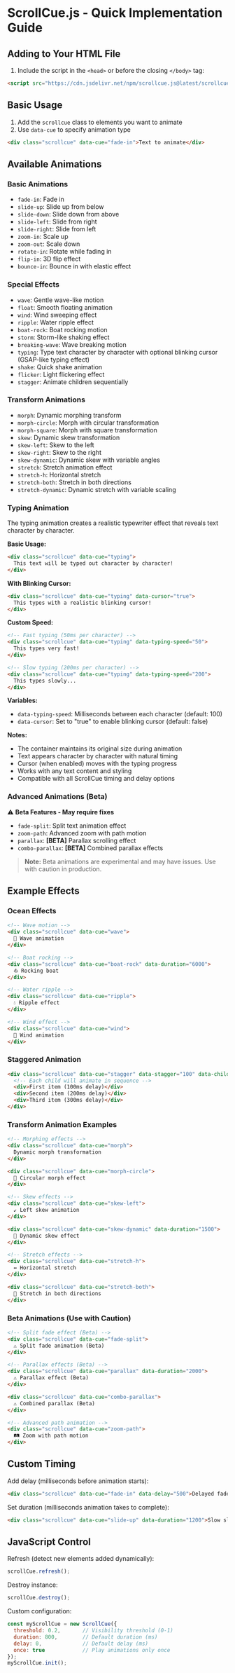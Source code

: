 # ScrollCue.js - Quick Implementation Guide

## Adding to Your HTML File

1. Include the script in the `<head>` or before the closing `</body>` tag:

```html
<script src="https://cdn.jsdelivr.net/npm/scrollcue.js@latest/scrollcue.all-in-one.min.js"></script>
```

## Basic Usage

1. Add the `scrollcue` class to elements you want to animate
2. Use `data-cue` to specify animation type

```html
<div class="scrollcue" data-cue="fade-in">Text to animate</div>
```

## Available Animations

### Basic Animations
- `fade-in`: Fade in
- `slide-up`: Slide up from below
- `slide-down`: Slide down from above
- `slide-left`: Slide from right
- `slide-right`: Slide from left
- `zoom-in`: Scale up
- `zoom-out`: Scale down
- `rotate-in`: Rotate while fading in
- `flip-in`: 3D flip effect
- `bounce-in`: Bounce in with elastic effect

### Special Effects
- `wave`: Gentle wave-like motion
- `float`: Smooth floating animation
- `wind`: Wind sweeping effect
- `ripple`: Water ripple effect
- `boat-rock`: Boat rocking motion
- `storm`: Storm-like shaking effect
- `breaking-wave`: Wave breaking motion
- `typing`: Type text character by character with optional blinking cursor (GSAP-like typing effect)
- `shake`: Quick shake animation
- `flicker`: Light flickering effect
- `stagger`: Animate children sequentially

### Transform Animations
- `morph`: Dynamic morphing transform
- `morph-circle`: Morph with circular transformation
- `morph-square`: Morph with square transformation
- `skew`: Dynamic skew transformation
- `skew-left`: Skew to the left
- `skew-right`: Skew to the right
- `skew-dynamic`: Dynamic skew with variable angles
- `stretch`: Stretch animation effect
- `stretch-h`: Horizontal stretch
- `stretch-both`: Stretch in both directions
- `stretch-dynamic`: Dynamic stretch with variable scaling

### Typing Animation

The typing animation creates a realistic typewriter effect that reveals text character by character.

**Basic Usage:**

```html
<div class="scrollcue" data-cue="typing">
  This text will be typed out character by character!
</div>
```

**With Blinking Cursor:**

```html
<div class="scrollcue" data-cue="typing" data-cursor="true">
  This types with a realistic blinking cursor!
</div>
```

**Custom Speed:**

```html
<!-- Fast typing (50ms per character) -->
<div class="scrollcue" data-cue="typing" data-typing-speed="50">
  This types very fast!
</div>

<!-- Slow typing (200ms per character) -->
<div class="scrollcue" data-cue="typing" data-typing-speed="200">
  This types slowly...
</div>
```

**Variables:**

- `data-typing-speed`: Milliseconds between each character (default: 100)
- `data-cursor`: Set to "true" to enable blinking cursor (default: false)

**Notes:**

- The container maintains its original size during animation
- Text appears character by character with natural timing
- Cursor (when enabled) moves with the typing progress
- Works with any text content and styling
- Compatible with all ScrollCue timing and delay options

### Advanced Animations (Beta)
⚠️ **Beta Features - May require fixes**

- `fade-split`: Split text animation effect
- `zoom-path`: Advanced zoom with path motion
- `parallax`: **[BETA]** Parallax scrolling effect
- `combo-parallax`: **[BETA]** Combined parallax effects

> **Note:** Beta animations are experimental and may have issues. Use with caution in production.

## Example Effects

### Ocean Effects

```html
<!-- Wave motion -->
<div class="scrollcue" data-cue="wave">
  🌊 Wave animation
</div>

<!-- Boat rocking -->
<div class="scrollcue" data-cue="boat-rock" data-duration="6000">
  ⛵ Rocking boat
</div>

<!-- Water ripple -->
<div class="scrollcue" data-cue="ripple">
  💧 Ripple effect
</div>

<!-- Wind effect -->
<div class="scrollcue" data-cue="wind">
  💨 Wind animation
</div>
```

### Staggered Animation

```html
<div class="scrollcue" data-cue="stagger" data-stagger="100" data-child-cue="fade-in">
  <!-- Each child will animate in sequence -->
  <div>First item (100ms delay)</div>
  <div>Second item (200ms delay)</div>
  <div>Third item (300ms delay)</div>
</div>
```

### Transform Animation Examples

```html
<!-- Morphing effects -->
<div class="scrollcue" data-cue="morph">
  Dynamic morph transformation
</div>

<div class="scrollcue" data-cue="morph-circle">
  🔵 Circular morph effect
</div>

<!-- Skew effects -->
<div class="scrollcue" data-cue="skew-left">
  ↙️ Left skew animation
</div>

<div class="scrollcue" data-cue="skew-dynamic" data-duration="1500">
  🔄 Dynamic skew effect
</div>

<!-- Stretch effects -->
<div class="scrollcue" data-cue="stretch-h">
  ↔️ Horizontal stretch
</div>

<div class="scrollcue" data-cue="stretch-both">
  📏 Stretch in both directions
</div>
```

### Beta Animations (Use with Caution)

```html
<!-- Split fade effect (Beta) -->
<div class="scrollcue" data-cue="fade-split">
  ⚠️ Split fade animation (Beta)
</div>

<!-- Parallax effects (Beta) -->
<div class="scrollcue" data-cue="parallax" data-duration="2000">
  ⚠️ Parallax effect (Beta)
</div>

<div class="scrollcue" data-cue="combo-parallax">
  ⚠️ Combined parallax (Beta)
</div>

<!-- Advanced path animation -->
<div class="scrollcue" data-cue="zoom-path">
  🛤️ Zoom with path motion
</div>
```

## Custom Timing

Add delay (milliseconds before animation starts):

```html
<div class="scrollcue" data-cue="fade-in" data-delay="500">Delayed fade</div>
```


Set duration (milliseconds animation takes to complete):

```html
<div class="scrollcue" data-cue="slide-up" data-duration="1200">Slow slide up</div>
```

## JavaScript Control

Refresh (detect new elements added dynamically):

```javascript
scrollCue.refresh();
```

Destroy instance:

```javascript
scrollCue.destroy();
```

Custom configuration:

```javascript
const myScrollCue = new ScrollCue({
  threshold: 0.2,       // Visibility threshold (0-1)
  duration: 800,        // Default duration (ms)
  delay: 0,             // Default delay (ms)
  once: true            // Play animations only once
});
myScrollCue.init();
```